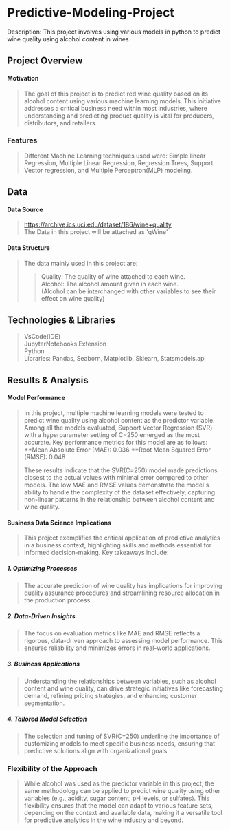 # Predictive-Modeling-Project
Description: 
This project involves using various models in python to predict wine quality using alcohol content in wines

## Project Overview
#### Motivation
>The goal of this project is to predict red wine quality based on its alcohol content using various machine learning models. This initiative addresses a critical business need within most industries, where understanding and predicting product quality is vital for producers, distributors, and retailers.
### Features
>Different Machine Learning techniques used were: Simple linear Regression, Multiple Linear Regression, Regression Trees, Support Vector regression, and Multiple Perceptron(MLP) modeling.
## Data
#### Data Source
>https://archive.ics.uci.edu/dataset/186/wine+quality <br>
>The Data in this project will be attached as 'qWine'
#### Data Structure
>The data mainly used in this project are: <br>
>>Quality: The quality of wine attached to each wine. <br>
>>Alcohol: The alcohol amount given in each wine. <br>
>(Alcohol can be interchanged with other variables to see their effect on wine quality)
## Technologies & Libraries
>VsCode(IDE)<br>
>JupyterNotebooks Extension<br>
>Python<br>
>Libraries: Pandas, Seaborn, Matplotlib, Sklearn, Statsmodels.api <br>
## Results & Analysis
#### Model Performance
>In this project, multiple machine learning models were tested to predict wine quality using alcohol content as the predictor variable. Among all the models evaluated, Support Vector Regression (SVR) with a hyperparameter setting of C=250 emerged as the most accurate. Key performance metrics for this model are as follows:
>**Mean Absolute Error (MAE): 0.036
>**Root Mean Squared Error (RMSE): 0.048<br>
>>
>These results indicate that the SVR(C=250) model made predictions closest to the actual values with minimal error compared to other models. The low MAE and RMSE values demonstrate the model's ability to handle the complexity of the dataset effectively, capturing non-linear patterns in the relationship between alcohol content and wine quality.<br>
#### Business Data Science Implications
>This project exemplifies the critical application of predictive analytics in a business context, highlighting skills and methods essential for informed decision-making. Key takeaways include:<br>
##### 1. Optimizing Processes
> The accurate prediction of wine quality has implications for improving quality assurance procedures and streamlining resource allocation in the production process.
##### 2. Data-Driven Insights
>The focus on evaluation metrics like MAE and RMSE reflects a rigorous, data-driven approach to assessing model performance. This ensures reliability and minimizes errors in real-world applications.
##### 3. Business Applications
>Understanding the relationships between variables, such as alcohol content and wine quality, can drive strategic initiatives like forecasting demand, refining pricing strategies, and enhancing customer segmentation.
##### 4. Tailored Model Selection
>The selection and tuning of SVR(C=250) underline the importance of customizing models to meet specific business needs, ensuring that predictive solutions align with organizational goals.
### Flexibility of the Approach
>While alcohol was used as the predictor variable in this project, the same methodology can be applied to predict wine quality using other variables (e.g., acidity, sugar content, pH levels, or sulfates). This flexibility ensures that the model can adapt to various feature sets, depending on the context and available data, making it a versatile tool for predictive analytics in the wine industry and beyond.


